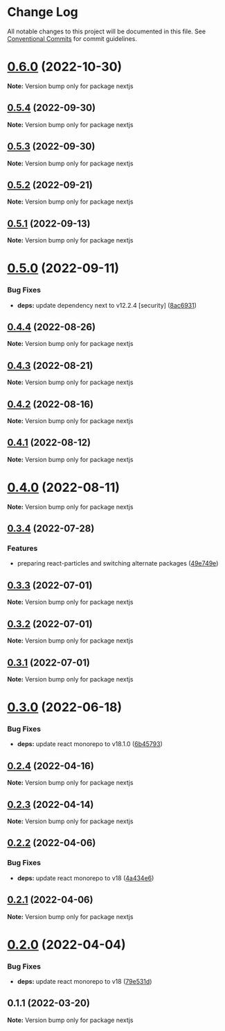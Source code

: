 # Change Log

All notable changes to this project will be documented in this file.
See [Conventional Commits](https://conventionalcommits.org) for commit guidelines.

# [0.6.0](https://github.com/matteobruni/tsparticles/compare/nextjs@0.5.4...nextjs@0.6.0) (2022-10-30)

**Note:** Version bump only for package nextjs

## [0.5.4](https://github.com/matteobruni/tsparticles/compare/nextjs@0.5.3...nextjs@0.5.4) (2022-09-30)

**Note:** Version bump only for package nextjs

## [0.5.3](https://github.com/matteobruni/tsparticles/compare/nextjs@0.5.2...nextjs@0.5.3) (2022-09-30)

**Note:** Version bump only for package nextjs

## [0.5.2](https://github.com/matteobruni/tsparticles/compare/nextjs@0.5.1...nextjs@0.5.2) (2022-09-21)

**Note:** Version bump only for package nextjs

## [0.5.1](https://github.com/matteobruni/tsparticles/compare/nextjs@0.5.0...nextjs@0.5.1) (2022-09-13)

**Note:** Version bump only for package nextjs

# [0.5.0](https://github.com/matteobruni/tsparticles/compare/nextjs@0.4.4...nextjs@0.5.0) (2022-09-11)

### Bug Fixes

-   **deps:** update dependency next to v12.2.4 [security] ([8ac6931](https://github.com/matteobruni/tsparticles/commit/8ac6931121a264d986f96e0a59db517ccb404451))

## [0.4.4](https://github.com/matteobruni/tsparticles/compare/nextjs@0.4.2...nextjs@0.4.4) (2022-08-26)

**Note:** Version bump only for package nextjs

## [0.4.3](https://github.com/matteobruni/tsparticles/compare/nextjs@0.4.2...nextjs@0.4.3) (2022-08-21)

**Note:** Version bump only for package nextjs

## [0.4.2](https://github.com/matteobruni/tsparticles/compare/nextjs@0.4.1...nextjs@0.4.2) (2022-08-16)

**Note:** Version bump only for package nextjs

## [0.4.1](https://github.com/matteobruni/tsparticles/compare/nextjs@0.4.0...nextjs@0.4.1) (2022-08-12)

**Note:** Version bump only for package nextjs

# [0.4.0](https://github.com/matteobruni/tsparticles/compare/nextjs@0.3.4...nextjs@0.4.0) (2022-08-11)

**Note:** Version bump only for package nextjs

## [0.3.4](https://github.com/matteobruni/tsparticles/compare/nextjs@0.3.3...nextjs@0.3.4) (2022-07-28)

### Features

-   preparing react-particles and switching alternate packages ([49e749e](https://github.com/matteobruni/tsparticles/commit/49e749e90e076f0cb22eefe0f3399102f5b9fb35))

## [0.3.3](https://github.com/matteobruni/tsparticles/compare/nextjs@0.3.2...nextjs@0.3.3) (2022-07-01)

**Note:** Version bump only for package nextjs

## [0.3.2](https://github.com/matteobruni/tsparticles/compare/nextjs@0.3.1...nextjs@0.3.2) (2022-07-01)

**Note:** Version bump only for package nextjs

## [0.3.1](https://github.com/matteobruni/tsparticles/compare/nextjs@0.3.0...nextjs@0.3.1) (2022-07-01)

**Note:** Version bump only for package nextjs

# [0.3.0](https://github.com/matteobruni/tsparticles/compare/nextjs@0.2.4...nextjs@0.3.0) (2022-06-18)

### Bug Fixes

-   **deps:** update react monorepo to v18.1.0 ([6b45793](https://github.com/matteobruni/tsparticles/commit/6b457937c41d7681a2135dfcb6ff220e578f22bb))

## [0.2.4](https://github.com/matteobruni/tsparticles/compare/nextjs@0.2.3...nextjs@0.2.4) (2022-04-16)

**Note:** Version bump only for package nextjs

## [0.2.3](https://github.com/matteobruni/tsparticles/compare/nextjs@0.2.2...nextjs@0.2.3) (2022-04-14)

**Note:** Version bump only for package nextjs

## [0.2.2](https://github.com/matteobruni/tsparticles/compare/nextjs@0.2.1...nextjs@0.2.2) (2022-04-06)

### Bug Fixes

-   **deps:** update react monorepo to v18 ([4a434e6](https://github.com/matteobruni/tsparticles/commit/4a434e6217f7b65291da2a053af8f2ded70c879c))

## [0.2.1](https://github.com/matteobruni/tsparticles/compare/nextjs@0.2.0...nextjs@0.2.1) (2022-04-06)

**Note:** Version bump only for package nextjs

# [0.2.0](https://github.com/matteobruni/tsparticles/compare/nextjs@0.1.1...nextjs@0.2.0) (2022-04-04)

### Bug Fixes

-   **deps:** update react monorepo to v18 ([79e531d](https://github.com/matteobruni/tsparticles/commit/79e531dc77dd73c9493e30e9eb23f5620a860ea9))

## 0.1.1 (2022-03-20)

**Note:** Version bump only for package nextjs
